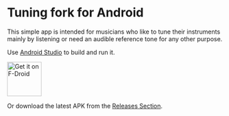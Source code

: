 # Tuning fork for Android

This simple app is intended for musicians who like to tune their
instruments mainly by listening or need an audible reference tone for
any other purpose.

Use [Android Studio](https://developer.android.com/studio) to build
and run it.

[<img src="https://fdroid.gitlab.io/artwork/badge/get-it-on.png"
     alt="Get it on F-Droid"
     height="80">](https://f-droid.org/packages/io.github.poretsky.tuningfork/)

Or download the latest APK from the [Releases Section](https://github.com/poretsky/TuningFork/releases/latest).
